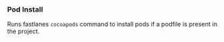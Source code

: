 ### Pod Install
Runs fastlanes `cocoapods` command to install pods if a podfile is present in the project.